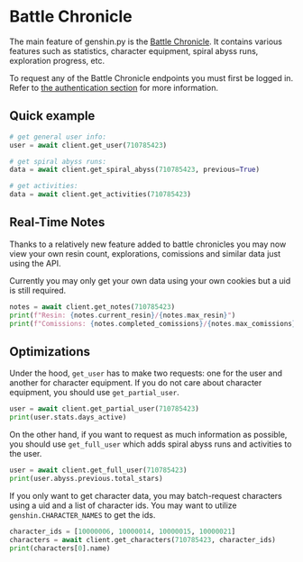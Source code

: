 # Battle Chronicle

The main feature of genshin.py is the [Battle Chronicle](https://webstatic-sea.hoyolab.com/app/community-game-records-sea/index.html#/ys). It contains various features such as statistics, character equipment, spiral abyss runs, exploration progress, etc.

To request any of the Battle Chronicle endpoints you must first be logged in. Refer to [the authentication section](authentication.md) for more information.

## Quick example

```py
# get general user info:
user = await client.get_user(710785423)

# get spiral abyss runs:
data = await client.get_spiral_abyss(710785423, previous=True)

# get activities:
data = await client.get_activities(710785423)
```

## Real-Time Notes

Thanks to a relatively new feature added to battle chronicles you may now view your own resin count, explorations, comissions and similar data just using the API.

Currently you may only get your own data using your own cookies but a uid is still required.

```py
notes = await client.get_notes(710785423)
print(f"Resin: {notes.current_resin}/{notes.max_resin}")
print(f"Comissions: {notes.completed_comissions}/{notes.max_comissions}")
```

## Optimizations

Under the hood, `get_user` has to make two requests: one for the user and another for character equipment. If you do not care about character equipment, you should use `get_partial_user`.

```py
user = await client.get_partial_user(710785423)
print(user.stats.days_active)
```

On the other hand, if you want to request as much information as possible, you should use `get_full_user` which adds spiral abyss runs and activities to the user.

```py
user = await client.get_full_user(710785423)
print(user.abyss.previous.total_stars)
```

If you only want to get character data, you may batch-request characters using a uid and a list of character ids. You may want to utilize `genshin.CHARACTER_NAMES` to get the ids.
```py
character_ids = [10000006, 10000014, 10000015, 10000021]
characters = await client.get_characters(710785423, character_ids)
print(characters[0].name)
```
